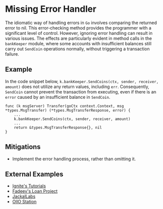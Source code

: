 # Missing Error Handler

The idiomatic way of handling errors in `Go` involves comparing the returned error to nil. This error-checking method provides the programmer with a significant level of control. However, ignoring error handling can result in various issues. The effects are particularly evident in method calls in the `bankKeeper` module, where some accounts with insufficient balances still carry out `SendCoin` operations normally, without triggering a transaction failure.

## Example

In the code snippet below, `k.bankKeeper.SendCoins(ctx, sender, receiver, amount)` does not utilize any return values, including `err`. Consequently, `SendCoin` cannot prevent the transaction from executing, even if there is an `error` caused by an insufficient balance in `SendCoin`.

```golang
func (k msgServer) Transfer(goCtx context.Context, msg *types.MsgTransfer) (*types.MsgTransferResponse, error) {
	...
	k.bankKeeper.SendCoins(ctx, sender, receiver, amount)
	...
	return &types.MsgTransferResponse{}, nil
}
```

## Mitigations

- Implement the error handling process, rather than omitting it.

## External Examples

- [Ignite's Tutorials](https://github.com/ignite/cli/issues/2828)
- [Fadeev's Loan Project](https://github.com/fadeev/loan/blob/master/x/loan/keeper/msg_server_approve_loan.go)
- [JackalLabs](https://github.com/JackalLabs/canine-chain/issues/8)
- [OllO Station](https://github.com/OllO-Station/ollo/issues/20)
